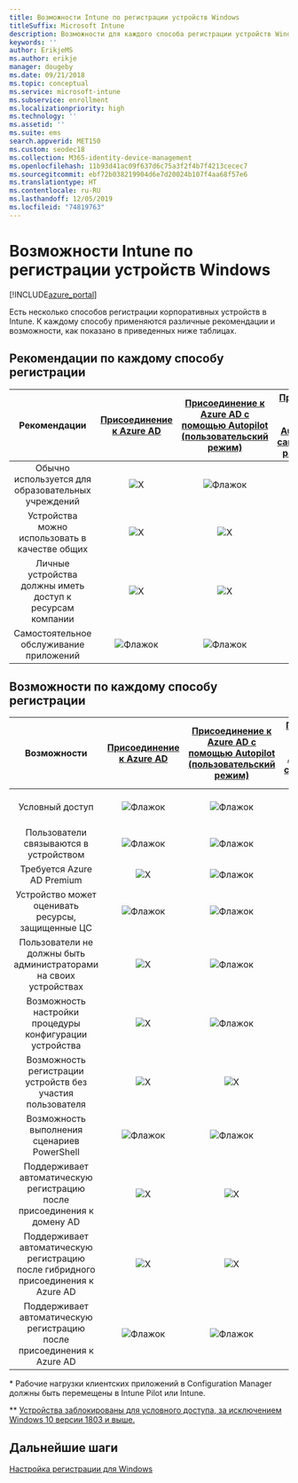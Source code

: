 ```yaml
---
title: Возможности Intune по регистрации устройств Windows
titleSuffix: Microsoft Intune
description: Возможности для каждого способа регистрации устройств Windows
keywords: ''
author: ErikjeMS
ms.author: erikje
manager: dougeby
ms.date: 09/21/2018
ms.topic: conceptual
ms.service: microsoft-intune
ms.subservice: enrollment
ms.localizationpriority: high
ms.technology: ''
ms.assetid: ''
ms.suite: ems
search.appverid: MET150
ms.custom: seodec18
ms.collection: M365-identity-device-management
ms.openlocfilehash: 11b93d41ac09f637d6c75a3f2f4b7f4213cecec7
ms.sourcegitcommit: ebf72b038219904d6e7d20024b107f4aa68f57e6
ms.translationtype: HT
ms.contentlocale: ru-RU
ms.lasthandoff: 12/05/2019
ms.locfileid: "74819763"
---
```

# <a name="intune-enrollment-method-capabilities-for-windows-devices"></a>Возможности Intune по регистрации устройств Windows
[!INCLUDE[azure_portal](../includes/azure_portal.md)]

Есть несколько способов регистрации корпоративных устройств в Intune. К каждому способу применяются различные рекомендации и возможности, как показано в приведенных ниже таблицах.

## <a name="best-practices-by-enrollment-method"></a>Рекомендации по каждому способу регистрации
| **Рекомендации** | **[Присоединение к Azure AD](windows-enroll.md#enable-windows-10-automatic-enrollment)**|**[Присоединение к Azure AD с помощью Autopilot (пользовательский режим)](enrollment-autopilot.md)** |**[Присоединение к Azure AD с помощью Autopilot (режим самостоятельного развертывания)](enrollment-autopilot.md)** |**[Массовая регистрация](windows-bulk-enroll.md)**|**[DEM](device-enrollment-manager-enroll.md)** | **[BYOD](device-enrollment.md#bring-your-own-device)** | **[Объект групповой политики](https://docs.microsoft.com/windows/client-management/mdm/enroll-a-windows-10-device-automatically-using-group-policy)** | **[Совместное управление](https://docs.microsoft.com/sccm/core/clients/manage/co-management-overview)** |
|:---:|:---:|:---:|:---:|:---:|:---:|:---:|:---:|:---:|
|Обычно используется для образовательных учреждений|![X](./media/enrollment-method-capab/xmark.png)|![Флажок](./media/enrollment-method-capab/checkmark.png)|![X](./media/enrollment-method-capab/xmark.png)|![Флажок](./media/enrollment-method-capab/checkmark.png)|![Флажок](./media/enrollment-method-capab/checkmark.png)|![X](./media/enrollment-method-capab/xmark.png)|![X](./media/enrollment-method-capab/xmark.png)|![X](./media/enrollment-method-capab/xmark.png)|
|Устройства можно использовать в качестве общих|![X](./media/enrollment-method-capab/xmark.png)|![X](./media/enrollment-method-capab/xmark.png)|![Флажок](./media/enrollment-method-capab/checkmark.png)|![Флажок](./media/enrollment-method-capab/checkmark.png)|![Флажок](./media/enrollment-method-capab/checkmark.png)|![X](./media/enrollment-method-capab/xmark.png)|![X](./media/enrollment-method-capab/xmark.png)|![X](./media/enrollment-method-capab/xmark.png)|
|Личные устройства должны иметь доступ к ресурсам компании|![X](./media/enrollment-method-capab/xmark.png)|![X](./media/enrollment-method-capab/xmark.png)|![X](./media/enrollment-method-capab/xmark.png)|![X](./media/enrollment-method-capab/xmark.png)|![X](./media/enrollment-method-capab/xmark.png)|![Флажок](./media/enrollment-method-capab/checkmark.png)|![X](./media/enrollment-method-capab/xmark.png)|![X](./media/enrollment-method-capab/xmark.png)|
|Самостоятельное обслуживание приложений|![Флажок](./media/enrollment-method-capab/checkmark.png)|![Флажок](./media/enrollment-method-capab/checkmark.png)|![Флажок](./media/enrollment-method-capab/checkmark.png)|![X](./media/enrollment-method-capab/xmark.png)|![X](./media/enrollment-method-capab/xmark.png)|![Флажок](./media/enrollment-method-capab/checkmark.png)|![Флажок](./media/enrollment-method-capab/checkmark.png)|![Флажок](./media/enrollment-method-capab/checkmark.png)|

## <a name="capabilities-by-enrollment-method"></a>Возможности по каждому способу регистрации

| **Возможности** | **[Присоединение к Azure AD](windows-enroll.md#enable-windows-10-automatic-enrollment)**|**[Присоединение к Azure AD с помощью Autopilot (пользовательский режим)](enrollment-autopilot.md)** |**[Присоединение к Azure AD с помощью Autopilot (режим самостоятельного развертывания)](enrollment-autopilot.md)** |**[Массовая регистрация](windows-bulk-enroll.md)**|**[DEM](device-enrollment-manager-enroll.md)** | **[BYOD](device-enrollment.md#bring-your-own-device)** | **[Объект групповой политики](https://docs.microsoft.com/windows/client-management/mdm/enroll-a-windows-10-device-automatically-using-group-policy)** | **[Совместное управление](https://docs.microsoft.com/sccm/core/clients/manage/co-management-overview)** |
|:---:|:---:|:---:|:---:|:---:|:---:|:---:|:---:|:---:|
|Условный доступ                                      |![Флажок](./media/enrollment-method-capab/checkmark.png)|![Флажок](./media/enrollment-method-capab/checkmark.png)|![Флажок](./media/enrollment-method-capab/checkmark.png)|![X](./media/enrollment-method-capab/xmark.png)|![Флажок](./media/enrollment-method-capab/checkmark.png)\*\*|![Флажок](./media/enrollment-method-capab/checkmark.png)|![Флажок](./media/enrollment-method-capab/checkmark.png)|![Флажок](./media/enrollment-method-capab/checkmark.png)|
|Пользователи связываются в устройством                    |![Флажок](./media/enrollment-method-capab/checkmark.png)|![Флажок](./media/enrollment-method-capab/checkmark.png)|![X](./media/enrollment-method-capab/xmark.png)|![X](./media/enrollment-method-capab/xmark.png)|![X](./media/enrollment-method-capab/xmark.png)|![Флажок](./media/enrollment-method-capab/checkmark.png)|![Флажок](./media/enrollment-method-capab/checkmark.png)|![Флажок](./media/enrollment-method-capab/checkmark.png)|
|Требуется Azure AD Premium                               |![X](./media/enrollment-method-capab/xmark.png)|![Флажок](./media/enrollment-method-capab/checkmark.png)|![Флажок](./media/enrollment-method-capab/checkmark.png)|![Флажок](./media/enrollment-method-capab/checkmark.png)|![X](./media/enrollment-method-capab/xmark.png)|![X](./media/enrollment-method-capab/xmark.png)|![Флажок](./media/enrollment-method-capab/checkmark.png)|![Флажок](./media/enrollment-method-capab/checkmark.png)|
|Устройство может оценивать ресурсы, защищенные ЦС             |![Флажок](./media/enrollment-method-capab/checkmark.png)|![Флажок](./media/enrollment-method-capab/checkmark.png)|![Флажок](./media/enrollment-method-capab/checkmark.png)|![Флажок](./media/enrollment-method-capab/checkmark.png)|![X](./media/enrollment-method-capab/xmark.png)|![Флажок](./media/enrollment-method-capab/checkmark.png)|![Флажок](./media/enrollment-method-capab/checkmark.png)|![Флажок](./media/enrollment-method-capab/checkmark.png)|
|Пользователи не должны быть администраторами на своих устройствах               |![X](./media/enrollment-method-capab/xmark.png)|![Флажок](./media/enrollment-method-capab/checkmark.png)|![Флажок](./media/enrollment-method-capab/checkmark.png)|![Флажок](./media/enrollment-method-capab/checkmark.png)|![X](./media/enrollment-method-capab/xmark.png)|![X](./media/enrollment-method-capab/xmark.png)|![X](./media/enrollment-method-capab/xmark.png)|![X](./media/enrollment-method-capab/xmark.png)|
|Возможность настройки процедуры конфигурации устройства        |![X](./media/enrollment-method-capab/xmark.png)|![Флажок](./media/enrollment-method-capab/checkmark.png)|![Флажок](./media/enrollment-method-capab/checkmark.png)|![X](./media/enrollment-method-capab/xmark.png)|![X](./media/enrollment-method-capab/xmark.png)|![X](./media/enrollment-method-capab/xmark.png)|![X](./media/enrollment-method-capab/xmark.png)|![X](./media/enrollment-method-capab/xmark.png)|
|Возможность регистрации устройств без участия пользователя      |![X](./media/enrollment-method-capab/xmark.png)|![X](./media/enrollment-method-capab/xmark.png)|![Флажок](./media/enrollment-method-capab/checkmark.png)|![Флажок](./media/enrollment-method-capab/checkmark.png)|![Флажок](./media/enrollment-method-capab/checkmark.png)|![X](./media/enrollment-method-capab/xmark.png)|![Флажок](./media/enrollment-method-capab/checkmark.png)|![Флажок](./media/enrollment-method-capab/checkmark.png)|
|Возможность выполнения сценариев PowerShell                       |![Флажок](./media/enrollment-method-capab/checkmark.png)|![Флажок](./media/enrollment-method-capab/checkmark.png)|![Флажок](./media/enrollment-method-capab/checkmark.png)|![Флажок](./media/enrollment-method-capab/checkmark.png)|![Флажок](./media/enrollment-method-capab/checkmark.png)|![X](./media/enrollment-method-capab/xmark.png)|![X](./media/enrollment-method-capab/xmark.png)|![X](./media/enrollment-method-capab/checkmark.png)\*| 
|Поддерживает автоматическую регистрацию после присоединения к домену AD      |![X](./media/enrollment-method-capab/xmark.png)|![X](./media/enrollment-method-capab/xmark.png)|![X](./media/enrollment-method-capab/xmark.png)|![X](./media/enrollment-method-capab/xmark.png)|![X](./media/enrollment-method-capab/xmark.png)|![X](./media/enrollment-method-capab/xmark.png)|![Флажок](./media/enrollment-method-capab/checkmark.png)|![Флажок](./media/enrollment-method-capab/checkmark.png)|
|Поддерживает автоматическую регистрацию после гибридного присоединения к Azure AD|![X](./media/enrollment-method-capab/xmark.png)|![X](./media/enrollment-method-capab/xmark.png)|![X](./media/enrollment-method-capab/xmark.png)|![X](./media/enrollment-method-capab/xmark.png)|![X](./media/enrollment-method-capab/xmark.png)|![X](./media/enrollment-method-capab/xmark.png)|![Флажок](./media/enrollment-method-capab/checkmark.png)|![Флажок](./media/enrollment-method-capab/checkmark.png)|
|Поддерживает автоматическую регистрацию после присоединения к Azure AD       |![Флажок](./media/enrollment-method-capab/checkmark.png)|![Флажок](./media/enrollment-method-capab/checkmark.png)|![Флажок](./media/enrollment-method-capab/checkmark.png)|![Флажок](./media/enrollment-method-capab/checkmark.png)|![Флажок](./media/enrollment-method-capab/checkmark.png)|![Флажок](./media/enrollment-method-capab/checkmark.png)|![X](./media/enrollment-method-capab/xmark.png)|![X](./media/enrollment-method-capab/xmark.png)|

\* Рабочие нагрузки клиентских приложений в Configuration Manager должны быть перемещены в Intune Pilot или Intune.

\** [Устройства заблокированы для условного доступа, за исключением Windows 10 версии 1803 и выше.](device-enrollment-manager-enroll.md)

## <a name="next-steps"></a>Дальнейшие шаги

[Настройка регистрации для Windows](windows-enroll.md)

